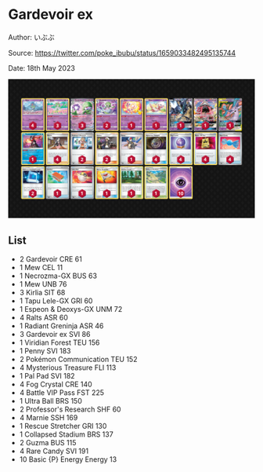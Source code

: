 # Gardevoir ex

Author: いぶぶ

Source: <https://twitter.com/poke_ibubu/status/1659033482495135744>

Date: 18th May 2023

![decklist](../../images/SVI/Gardevoir%20ex/2-%20Gardevoir%20ex.png)

## List

* 2 Gardevoir CRE 61
* 1 Mew CEL 11
* 1 Necrozma-GX BUS 63
* 1 Mew UNB 76
* 3 Kirlia SIT 68
* 1 Tapu Lele-GX GRI 60
* 1 Espeon & Deoxys-GX UNM 72
* 4 Ralts ASR 60
* 1 Radiant Greninja ASR 46
* 3 Gardevoir ex SVI 86
* 1 Viridian Forest TEU 156
* 1 Penny SVI 183
* 2 Pokémon Communication TEU 152
* 4 Mysterious Treasure FLI 113
* 1 Pal Pad SVI 182
* 4 Fog Crystal CRE 140
* 4 Battle VIP Pass FST 225
* 1 Ultra Ball BRS 150
* 2 Professor's Research SHF 60
* 4 Marnie SSH 169
* 1 Rescue Stretcher GRI 130
* 1 Collapsed Stadium BRS 137
* 2 Guzma BUS 115
* 4 Rare Candy SVI 191
* 10 Basic {P} Energy Energy 13
